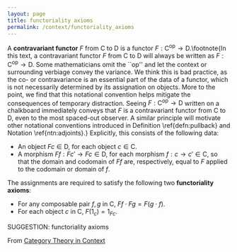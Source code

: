 ```yaml
---
layout: page
title: functoriality axioms
permalink: /context/functoriality_axioms
---
```

 A **contravariant functor** $F$ from $\mathsf{C}$ to $\mathsf{D}$ is a functor $F : \mathsf{C}^\mathrm{op} \to \mathsf{D}$.\footnote{In this text, a contravariant functor $F$ from $\mathsf{C}$ to $\mathsf{D}$ will always be written as $F : \mathsf{C}^\mathrm{op} \to \mathsf{D}$. Some mathematicians omit the ``op'' and let the context or surrounding verbiage convey the variance. We think this is bad practice, as the co- or contravariance is an essential part of the data of a functor, which is not necessarily determined by its assignation on objects. More to the point, we find that this notational convention helps mitigate the consequences of temporary distraction. Seeing $F : \mathsf{C}^\mathrm{op} \to \mathsf{D}$ written on a chalkboard immediately conveys that $F$ is a contravariant functor from $\mathsf{C}$ to $\mathsf{D}$, even to the most spaced-out observer. A similar principle will motivate other notational conventions  introduced in Definition \ref{defn:pullback} and Notation \ref{ntn:adjoints}.}
 Explicitly, this consists of the following data:

-   An object $Fc \in \mathsf{D}$, for each object $c \in \mathsf{C}$.
-  A morphism $Ff : Fc' \to Fc \in \mathsf{D}$, for each morphism $f : c \to c' \in \mathsf{C}$, so that the domain and codomain of $Ff$ are, respectively, equal to $F$ applied to the codomain or domain of $f$.

The assignments are required to satisfy the following two **functoriality axioms**:

-  For any composable pair $f,g$ in $\mathsf{C}$, $Ff \cdot Fg = F(g \cdot f)$.
-  For each object $c$ in $\mathsf{C}$, $F(1_c) = 1_{Fc}$.



SUGGESTION: functoriality axioms

From [Category Theory in Context](https://mathgloss.github.io/MathGloss/context.html)